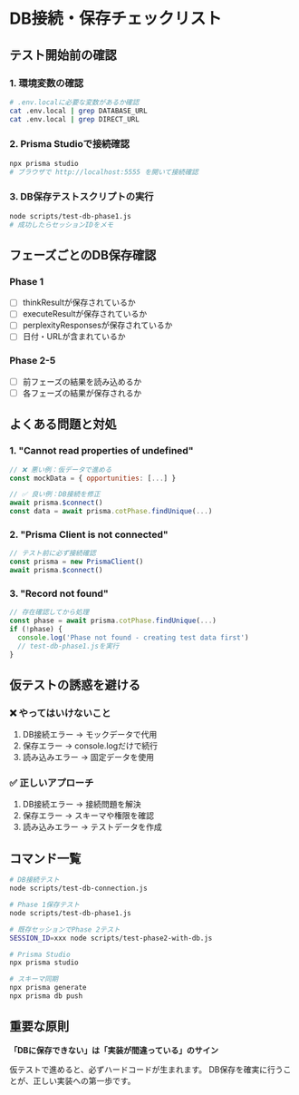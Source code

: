 # DB接続・保存チェックリスト

## テスト開始前の確認

### 1. 環境変数の確認
```bash
# .env.localに必要な変数があるか確認
cat .env.local | grep DATABASE_URL
cat .env.local | grep DIRECT_URL
```

### 2. Prisma Studioで接続確認
```bash
npx prisma studio
# ブラウザで http://localhost:5555 を開いて接続確認
```

### 3. DB保存テストスクリプトの実行
```bash
node scripts/test-db-phase1.js
# 成功したらセッションIDをメモ
```

## フェーズごとのDB保存確認

### Phase 1
- [ ] thinkResultが保存されているか
- [ ] executeResultが保存されているか
- [ ] perplexityResponsesが保存されているか
- [ ] 日付・URLが含まれているか

### Phase 2-5
- [ ] 前フェーズの結果を読み込めるか
- [ ] 各フェーズの結果が保存されるか

## よくある問題と対処

### 1. "Cannot read properties of undefined"
```javascript
// ❌ 悪い例：仮データで進める
const mockData = { opportunities: [...] }

// ✅ 良い例：DB接続を修正
await prisma.$connect()
const data = await prisma.cotPhase.findUnique(...)
```

### 2. "Prisma Client is not connected"
```javascript
// テスト前に必ず接続確認
const prisma = new PrismaClient()
await prisma.$connect()
```

### 3. "Record not found"
```javascript
// 存在確認してから処理
const phase = await prisma.cotPhase.findUnique(...)
if (!phase) {
  console.log('Phase not found - creating test data first')
  // test-db-phase1.jsを実行
}
```

## 仮テストの誘惑を避ける

### ❌ やってはいけないこと
1. DB接続エラー → モックデータで代用
2. 保存エラー → console.logだけで続行
3. 読み込みエラー → 固定データを使用

### ✅ 正しいアプローチ
1. DB接続エラー → 接続問題を解決
2. 保存エラー → スキーマや権限を確認
3. 読み込みエラー → テストデータを作成

## コマンド一覧

```bash
# DB接続テスト
node scripts/test-db-connection.js

# Phase 1保存テスト
node scripts/test-db-phase1.js

# 既存セッションでPhase 2テスト
SESSION_ID=xxx node scripts/test-phase2-with-db.js

# Prisma Studio
npx prisma studio

# スキーマ同期
npx prisma generate
npx prisma db push
```

## 重要な原則

**「DBに保存できない」は「実装が間違っている」のサイン**

仮テストで進めると、必ずハードコードが生まれます。
DB保存を確実に行うことが、正しい実装への第一歩です。